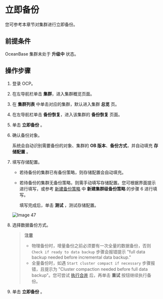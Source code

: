 # 立即备份

您可参考本章节对集群进行立即备份。

## 前提条件

OceanBase 集群未处于 **升级中** 状态。

## 操作步骤

1. 登录 OCP。

2. 在左导航栏单击 **集群**，进入集群概览页面。

3. 在 **集群列表** 中单击对应的集群，默认进入集群 **总览** 页。

4. 在左导航栏单击 **备份恢复**，进入该集群的 **备份恢复** 页面。

5. 单击 **立即备份** 。

6. 确认备份对象。

   系统会自动识别需要备份的对象、集群的 **OB 版本**、**备份方式**，并自动填充 **存储配置** 。

7. 填写存储配置。

   * 若待备份的集群已有备份策略，则存储配置会自动填充。

   * 若待备份的集群无备份策略，则需手动填写存储配置。您可根据界面提示进行填写，或参考 [新建备份策略](../9.backup-and-restoration/3.create-a-backup-strategy.md) 中 **新建集群级备份策略** 的步骤 6 进行填写。

     填写完成后，单击 **测试** ，测试存储配置。

   ![Image 47](https://obbusiness-private.oss-cn-shanghai.aliyuncs.com/doc/img/ocp/401/%E5%AD%98%E5%82%A8%E9%85%8D%E7%BD%AE1.png)

8. 选择数据备份方式。

   > **注意**
   >
   > * 物理备份时，增量备份之前必须要有一次全量的数据备份，否则 `Check if ready to data backup` 步骤会报错提示 "full data backup needed before incremental data backup."
   > * 全量备份时，如遇 `Start cluster compact if necessary` 步骤报错，且提示为 "Cluster compaction needed before full data backup"。您可尝试 [执行合并](../4.cluster-features/9.merge-management/4.perform-merge-1.md) 后，再单击 **重试** 按钮继续执行备份。

9. 单击 **立即备份** 。
